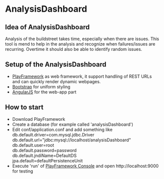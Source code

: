 # AnalysisDashboard #

## Idea of AnalysisDashboard ##

Analysis of the buildstreet takes time, especially when there are issues.
This tool is mend to help in the analysis and recognize when failures/issues are recurring. 
Overtime it should also be able to identify random issues. 

## Setup of the AnalysisDashboard ##

* [PlayFramework](http://www.playframework.org/documentation/2.0.4/Home) as web framework, it support handling of REST URLs and can quickly render dynamic webpages.
* [Bootstrap](http://twitter.github.com/bootstrap/) for uniform styling
* [AngularJS](http://angularjs.org/) for the web-app part

## How to start

* Download PlayFramework
* Create a database (for example called 'analysisDashboard')
* Edit conf/application.conf and add something like  
	db.default.driver=com.mysql.jdbc.Driver  
	db.default.url="jdbc:mysql://localhost/analysisDashboard"  
	db.default.user=root  
	db.default.password=password  
	db.default.jndiName=DefaultDS  
	jpa.default=defaultPersistenceUnit  
* Execute 'run' of [PlayFramework Console](http://www.playframework.com/documentation/2.1.0/PlayConsole) and open http://localhost:9000 for testing
